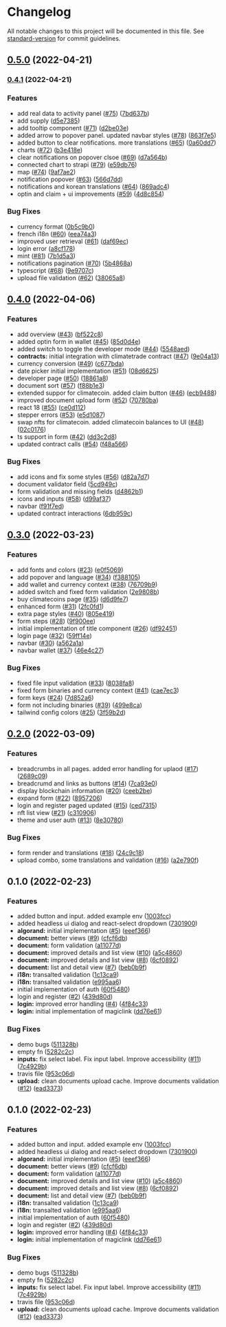 # Changelog

All notable changes to this project will be documented in this file. See [standard-version](https://github.com/conventional-changelog/standard-version) for commit guidelines.

## [0.5.0](https://github.com/Dekalabs/climatecoin-frontend/compare/v0.4.1...v0.5.0) (2022-04-21)

### [0.4.1](https://github.com/Dekalabs/climatecoin-frontend/compare/v0.4.0...v0.4.1) (2022-04-21)


### Features

* add real data to activity panel ([#75](https://github.com/Dekalabs/climatecoin-frontend/issues/75)) ([7bd637b](https://github.com/Dekalabs/climatecoin-frontend/commit/7bd637be81a8bc02564639254327e23501d021af))
* add supply ([d5e7385](https://github.com/Dekalabs/climatecoin-frontend/commit/d5e73851b6597d449e46f204adf3fabccb4b74c6))
* add tooltip component ([#71](https://github.com/Dekalabs/climatecoin-frontend/issues/71)) ([d2be03e](https://github.com/Dekalabs/climatecoin-frontend/commit/d2be03ec8fc142c514902604e7898917d51beb65))
* added arrow to popover panel. updated navbar styles ([#78](https://github.com/Dekalabs/climatecoin-frontend/issues/78)) ([863f7e5](https://github.com/Dekalabs/climatecoin-frontend/commit/863f7e593b98a767d5a98313832549bd9389d4a2))
* added button to clear notifications. more translations ([#65](https://github.com/Dekalabs/climatecoin-frontend/issues/65)) ([0a60dd7](https://github.com/Dekalabs/climatecoin-frontend/commit/0a60dd7278c5f908f4be8cb264771c9edb099123))
* charts ([#72](https://github.com/Dekalabs/climatecoin-frontend/issues/72)) ([b3e418e](https://github.com/Dekalabs/climatecoin-frontend/commit/b3e418e35af5b05b667957892b15c360965b3d46))
* clear notifications on popover clsoe ([#69](https://github.com/Dekalabs/climatecoin-frontend/issues/69)) ([d7a564b](https://github.com/Dekalabs/climatecoin-frontend/commit/d7a564b91d83b267c4fb1fd881e944838d410b85))
* connected chart to strapi ([#79](https://github.com/Dekalabs/climatecoin-frontend/issues/79)) ([e59db76](https://github.com/Dekalabs/climatecoin-frontend/commit/e59db76661186ae10424cfdfeeabc7ccb4b4d9ea))
* map ([#74](https://github.com/Dekalabs/climatecoin-frontend/issues/74)) ([9af7ae2](https://github.com/Dekalabs/climatecoin-frontend/commit/9af7ae2d40e87675f7f5ae9c17b4910ab7cec736))
* notification popover ([#63](https://github.com/Dekalabs/climatecoin-frontend/issues/63)) ([566d7dd](https://github.com/Dekalabs/climatecoin-frontend/commit/566d7dd9c5c074f9341bd017c8f2fa828f36a262))
* notifications and korean translations ([#64](https://github.com/Dekalabs/climatecoin-frontend/issues/64)) ([869adc4](https://github.com/Dekalabs/climatecoin-frontend/commit/869adc4ff150f343f9c1a0706770d3c1e4d7ddc1))
* optin and claim + ui improvements ([#59](https://github.com/Dekalabs/climatecoin-frontend/issues/59)) ([4d8c854](https://github.com/Dekalabs/climatecoin-frontend/commit/4d8c854710e32c637170f40245d0abbf3e624714))


### Bug Fixes

* currency format ([0b5c9b0](https://github.com/Dekalabs/climatecoin-frontend/commit/0b5c9b038dcd5399758bd538e577b827ca13b31e))
* french i18n ([#60](https://github.com/Dekalabs/climatecoin-frontend/issues/60)) ([eea74a3](https://github.com/Dekalabs/climatecoin-frontend/commit/eea74a3ee8d5f9cd5edeee08a2166d27482745d2))
* improved user retrieval ([#61](https://github.com/Dekalabs/climatecoin-frontend/issues/61)) ([daf69ec](https://github.com/Dekalabs/climatecoin-frontend/commit/daf69ec0263227268c3ad1f8e19d3c4ff4e847e9))
* login error ([a8cf178](https://github.com/Dekalabs/climatecoin-frontend/commit/a8cf178c5e634e06769f6a9a06ba9038b5e9e908))
* mint ([#81](https://github.com/Dekalabs/climatecoin-frontend/issues/81)) ([7b1d5a3](https://github.com/Dekalabs/climatecoin-frontend/commit/7b1d5a396697076fa4719de1d2a7339e1058ed53))
* notifications pagination ([#70](https://github.com/Dekalabs/climatecoin-frontend/issues/70)) ([5b4868a](https://github.com/Dekalabs/climatecoin-frontend/commit/5b4868a05b1e437aa2daf095d0c0bc7db5af9412))
* typescript ([#68](https://github.com/Dekalabs/climatecoin-frontend/issues/68)) ([9e9707c](https://github.com/Dekalabs/climatecoin-frontend/commit/9e9707cc858050890a69e93a8a8d7154a1bede53))
* upload file validation ([#62](https://github.com/Dekalabs/climatecoin-frontend/issues/62)) ([38065a8](https://github.com/Dekalabs/climatecoin-frontend/commit/38065a8bd9debb2225531e99be0688d0aa8dade6))

## [0.4.0](https://github.com/Dekalabs/climatecoin-frontend/compare/v0.3.0...v0.4.0) (2022-04-06)


### Features

* add overview ([#43](https://github.com/Dekalabs/climatecoin-frontend/issues/43)) ([bf522c8](https://github.com/Dekalabs/climatecoin-frontend/commit/bf522c8f9182b01e8666cdbab8fe433c479b9f79))
* added optin form in wallet ([#45](https://github.com/Dekalabs/climatecoin-frontend/issues/45)) ([85d0d4e](https://github.com/Dekalabs/climatecoin-frontend/commit/85d0d4e6df3e00e60b1662c126b6e42dd34214bc))
* added switch to toggle the developer mode ([#44](https://github.com/Dekalabs/climatecoin-frontend/issues/44)) ([5548aed](https://github.com/Dekalabs/climatecoin-frontend/commit/5548aed321653d0cd880027b04c0ffa9608f3652))
* **contracts:** initial integration with climatetrade contract ([#47](https://github.com/Dekalabs/climatecoin-frontend/issues/47)) ([9e04a13](https://github.com/Dekalabs/climatecoin-frontend/commit/9e04a13d2d9c3051d03060b52c188e1efb151876))
* currency conversion ([#49](https://github.com/Dekalabs/climatecoin-frontend/issues/49)) ([c677bda](https://github.com/Dekalabs/climatecoin-frontend/commit/c677bda200098889f8e19fa81226e7e26d5c1a05))
* date picker initial implementation ([#51](https://github.com/Dekalabs/climatecoin-frontend/issues/51)) ([08d6625](https://github.com/Dekalabs/climatecoin-frontend/commit/08d66256ab4d8acce3a9a57e5c937a4b81853b6b))
* developer page ([#50](https://github.com/Dekalabs/climatecoin-frontend/issues/50)) ([18861a8](https://github.com/Dekalabs/climatecoin-frontend/commit/18861a8525c216b94e544dcff98c7a2e4f2fe9b7))
* document sort ([#57](https://github.com/Dekalabs/climatecoin-frontend/issues/57)) ([f88b1e3](https://github.com/Dekalabs/climatecoin-frontend/commit/f88b1e38bd733cac6273307e3cbf3bdb97f15198))
* extended suppor for climatecoin. added claim button ([#46](https://github.com/Dekalabs/climatecoin-frontend/issues/46)) ([ecb9488](https://github.com/Dekalabs/climatecoin-frontend/commit/ecb9488c7ed1f03241511578aab5678421205936))
* improved document upload form ([#52](https://github.com/Dekalabs/climatecoin-frontend/issues/52)) ([70780ba](https://github.com/Dekalabs/climatecoin-frontend/commit/70780ba74070fe9e5c42772474e9680aad945619))
* react 18 ([#55](https://github.com/Dekalabs/climatecoin-frontend/issues/55)) ([ce0d112](https://github.com/Dekalabs/climatecoin-frontend/commit/ce0d1125b3d4231a98482b9df4168d58393673cf))
* stepper errors ([#53](https://github.com/Dekalabs/climatecoin-frontend/issues/53)) ([e5d1087](https://github.com/Dekalabs/climatecoin-frontend/commit/e5d10879d4611aeca1cf9aa0bd4ec749c7db71a2))
* swap nfts for climatecoin. added climatecoin balances to UI ([#48](https://github.com/Dekalabs/climatecoin-frontend/issues/48)) ([02c0176](https://github.com/Dekalabs/climatecoin-frontend/commit/02c017690367971bced347ac83d8323b6756f909))
* ts support in form ([#42](https://github.com/Dekalabs/climatecoin-frontend/issues/42)) ([dd3c2d8](https://github.com/Dekalabs/climatecoin-frontend/commit/dd3c2d8367b737def3e22db5ec3d018c2768c5e6))
* updated contract calls ([#54](https://github.com/Dekalabs/climatecoin-frontend/issues/54)) ([f48a566](https://github.com/Dekalabs/climatecoin-frontend/commit/f48a56648caaac9136190081f8937a336770de0b))


### Bug Fixes

* add icons and fix some styles ([#56](https://github.com/Dekalabs/climatecoin-frontend/issues/56)) ([d82a7d7](https://github.com/Dekalabs/climatecoin-frontend/commit/d82a7d7b49341c7fc1daec09f4bc897c034c081e))
* document validator field ([5cd949c](https://github.com/Dekalabs/climatecoin-frontend/commit/5cd949c52178565eeefe6956b286cf6736df2743))
* form validation and missing fields ([d4862b1](https://github.com/Dekalabs/climatecoin-frontend/commit/d4862b18667b539e5c30845e9171ad228b713f3e))
* icons and inputs ([#58](https://github.com/Dekalabs/climatecoin-frontend/issues/58)) ([d99af37](https://github.com/Dekalabs/climatecoin-frontend/commit/d99af37de078cea505704248d5312aa333c3f8ae))
* navbar ([f91f7ed](https://github.com/Dekalabs/climatecoin-frontend/commit/f91f7ed9caa6c0caaabdb0d173a5a4769abdd3f4))
* updated contract interactions ([6db959c](https://github.com/Dekalabs/climatecoin-frontend/commit/6db959cbbd32b0fb8d2c0c828df9ef576136360a))

## [0.3.0](https://github.com/Dekalabs/climatecoin-frontend/compare/v0.2.0...v0.3.0) (2022-03-23)


### Features

* add fonts and colors ([#23](https://github.com/Dekalabs/climatecoin-frontend/issues/23)) ([e0f5069](https://github.com/Dekalabs/climatecoin-frontend/commit/e0f50699762168a97aa179ecbea023db40c30df2))
* add popover and language ([#34](https://github.com/Dekalabs/climatecoin-frontend/issues/34)) ([f388105](https://github.com/Dekalabs/climatecoin-frontend/commit/f388105af6a1e25505ca45ad4c1ab3a322fcd6a5))
* add wallet and currency context ([#38](https://github.com/Dekalabs/climatecoin-frontend/issues/38)) ([76709b9](https://github.com/Dekalabs/climatecoin-frontend/commit/76709b9c0e41faabd648f8f61663153077b85220))
* added switch and fixed form validation ([2e9808b](https://github.com/Dekalabs/climatecoin-frontend/commit/2e9808b60707597a787adaed2ab0b9c1d5742ea0))
* buy climatecoins page ([#35](https://github.com/Dekalabs/climatecoin-frontend/issues/35)) ([d6d9fe7](https://github.com/Dekalabs/climatecoin-frontend/commit/d6d9fe728d5523f01c107a2f5f3996d6ec09bbfc))
* enhanced form ([#31](https://github.com/Dekalabs/climatecoin-frontend/issues/31)) ([2fc0fd1](https://github.com/Dekalabs/climatecoin-frontend/commit/2fc0fd139ffed9d4d67895291ffab28c94e24f65))
* extra page styles ([#40](https://github.com/Dekalabs/climatecoin-frontend/issues/40)) ([805e419](https://github.com/Dekalabs/climatecoin-frontend/commit/805e4191e1adb54df7a33f6c9e445de637aa4245))
* form steps ([#28](https://github.com/Dekalabs/climatecoin-frontend/issues/28)) ([9f900ee](https://github.com/Dekalabs/climatecoin-frontend/commit/9f900eec0f275c8402c4d5606b72164eca8e4403))
* initial implementation of title component ([#26](https://github.com/Dekalabs/climatecoin-frontend/issues/26)) ([df92451](https://github.com/Dekalabs/climatecoin-frontend/commit/df924514ea3bc7184adf8fc9c15fa5c1052fddfe))
* login page ([#32](https://github.com/Dekalabs/climatecoin-frontend/issues/32)) ([59ff14e](https://github.com/Dekalabs/climatecoin-frontend/commit/59ff14eada466a49e81106531c50736cf48c3d36))
* navbar ([#30](https://github.com/Dekalabs/climatecoin-frontend/issues/30)) ([a562a1a](https://github.com/Dekalabs/climatecoin-frontend/commit/a562a1a963fde9764b5c33c68ae821539e9ab9b3))
* navbar wallet ([#37](https://github.com/Dekalabs/climatecoin-frontend/issues/37)) ([46e4c27](https://github.com/Dekalabs/climatecoin-frontend/commit/46e4c27e439de60878cb392e92c92da0c276927f))


### Bug Fixes

* fixed file input validation ([#33](https://github.com/Dekalabs/climatecoin-frontend/issues/33)) ([8038fa8](https://github.com/Dekalabs/climatecoin-frontend/commit/8038fa8599d41dc6c893e0220231f04107777679))
* fixed form binaries and currency context ([#41](https://github.com/Dekalabs/climatecoin-frontend/issues/41)) ([cae7ec3](https://github.com/Dekalabs/climatecoin-frontend/commit/cae7ec3a23d73e03ce877fb3aa445a85a28ea2be))
* form keys ([#24](https://github.com/Dekalabs/climatecoin-frontend/issues/24)) ([7d852a6](https://github.com/Dekalabs/climatecoin-frontend/commit/7d852a6f01e69e07413b65fbcc688e837df69ba8))
* form not including binaries ([#39](https://github.com/Dekalabs/climatecoin-frontend/issues/39)) ([499e8ca](https://github.com/Dekalabs/climatecoin-frontend/commit/499e8caaac8114ee2601169e87e5dfc943e2c1fb))
* tailwind config colors ([#25](https://github.com/Dekalabs/climatecoin-frontend/issues/25)) ([3f59b2d](https://github.com/Dekalabs/climatecoin-frontend/commit/3f59b2d51834774edf2d65f19046b9163a41f75e))

## [0.2.0](https://github.com/Dekalabs/climatecoin-frontend/compare/v0.1.0...v0.2.0) (2022-03-09)


### Features

* breadcrumbs in all pages. added error handling for uplaod ([#17](https://github.com/Dekalabs/climatecoin-frontend/issues/17)) ([2689c09](https://github.com/Dekalabs/climatecoin-frontend/commit/2689c097b68f07202d9c88395cfe2d251faa6e53))
* breadcrumd and links as buttons ([#14](https://github.com/Dekalabs/climatecoin-frontend/issues/14)) ([7ca93e0](https://github.com/Dekalabs/climatecoin-frontend/commit/7ca93e0e79a670c92f216467625b7c9a097637f1))
* display blockchain information ([#20](https://github.com/Dekalabs/climatecoin-frontend/issues/20)) ([ceeb2be](https://github.com/Dekalabs/climatecoin-frontend/commit/ceeb2beb480e2e3ed25286d5cf45c490bc7c0cbe))
* expand form ([#22](https://github.com/Dekalabs/climatecoin-frontend/issues/22)) ([8957206](https://github.com/Dekalabs/climatecoin-frontend/commit/89572069adb17cb2f1a37ffe47c5df133510533d))
* login and register paged updated ([#15](https://github.com/Dekalabs/climatecoin-frontend/issues/15)) ([ced7315](https://github.com/Dekalabs/climatecoin-frontend/commit/ced7315267c25c5ac8e1a8696ae0cd6ff745d962))
* nft list view ([#21](https://github.com/Dekalabs/climatecoin-frontend/issues/21)) ([c310906](https://github.com/Dekalabs/climatecoin-frontend/commit/c310906951d4857ae319d99278a886833a65e8b0))
* theme and user auth ([#13](https://github.com/Dekalabs/climatecoin-frontend/issues/13)) ([8e30780](https://github.com/Dekalabs/climatecoin-frontend/commit/8e30780df7dfa3bc700b10aa27bdb084b8e603cd))


### Bug Fixes

* form render and translations ([#18](https://github.com/Dekalabs/climatecoin-frontend/issues/18)) ([24c9c18](https://github.com/Dekalabs/climatecoin-frontend/commit/24c9c18d33c7a68b79ab08d099b51145a8aa732b))
* upload combo, some translations and validation ([#16](https://github.com/Dekalabs/climatecoin-frontend/issues/16)) ([a2e790f](https://github.com/Dekalabs/climatecoin-frontend/commit/a2e790f5be235926826f3d54e0fc9dda8ff0c6fb))

## 0.1.0 (2022-02-23)


### Features

* added button and input. added example env ([1003fcc](https://github.com/Dekalabs/climatecoin-frontend/commit/1003fcc3e3b16d488d72529e355ef9edd9c76a21))
* added headless ui dialog and react-select dropdown ([7301900](https://github.com/Dekalabs/climatecoin-frontend/commit/73019004dc18642d57c53f15080c4f340de21668))
* **algorand:** initial implementation ([#5](https://github.com/Dekalabs/climatecoin-frontend/issues/5)) ([eeef366](https://github.com/Dekalabs/climatecoin-frontend/commit/eeef366f9b7f4719c92bc23cb2bc7f90d492b017))
* **document:** better views ([#9](https://github.com/Dekalabs/climatecoin-frontend/issues/9)) ([cfcf6db](https://github.com/Dekalabs/climatecoin-frontend/commit/cfcf6dba75a848bdea425c14f485fe25e35d0965))
* **document:** form validation ([a11077d](https://github.com/Dekalabs/climatecoin-frontend/commit/a11077defbc2a95077c78ee418fe8afdba55cf83))
* **document:** improved details and list view ([#10](https://github.com/Dekalabs/climatecoin-frontend/issues/10)) ([a5c4860](https://github.com/Dekalabs/climatecoin-frontend/commit/a5c4860d151f19502ff145485e8a42c1648474d7))
* **document:** improved details and list view ([#8](https://github.com/Dekalabs/climatecoin-frontend/issues/8)) ([6cf0892](https://github.com/Dekalabs/climatecoin-frontend/commit/6cf08928c3aad986b18f910df0495979041c932f))
* **document:** list and detail view ([#7](https://github.com/Dekalabs/climatecoin-frontend/issues/7)) ([beb0b9f](https://github.com/Dekalabs/climatecoin-frontend/commit/beb0b9f9837cf987a2bac649b905e6b5416f537e))
* **i18n:** transalted validation ([1c13ca9](https://github.com/Dekalabs/climatecoin-frontend/commit/1c13ca9b59f5133bea16ee7c4a3abadb043f552d))
* **i18n:** transalted validation ([e995aa6](https://github.com/Dekalabs/climatecoin-frontend/commit/e995aa68b35b8a2cf347f6fe35ba325b7c72e3ca))
* initial implementation of auth ([60f5480](https://github.com/Dekalabs/climatecoin-frontend/commit/60f5480766df1d896522cfb1d33ab2df07e5021e))
* login and register ([#2](https://github.com/Dekalabs/climatecoin-frontend/issues/2)) ([439d80d](https://github.com/Dekalabs/climatecoin-frontend/commit/439d80dcd7d9a2a45d37e8ed341a843a5c6dad1a))
* **login:** improved error handling ([#4](https://github.com/Dekalabs/climatecoin-frontend/issues/4)) ([4f84c33](https://github.com/Dekalabs/climatecoin-frontend/commit/4f84c33d63990d8b24c563c6456d11541504d6b8))
* **login:** initial implementation of magiclink ([dd76e61](https://github.com/Dekalabs/climatecoin-frontend/commit/dd76e61f045a3ec1896aaeec8404d473c6bda782))


### Bug Fixes

* demo bugs ([511328b](https://github.com/Dekalabs/climatecoin-frontend/commit/511328b8883dd24bbf1aac769664611d7a1a17cf))
* empty fn ([5282c2c](https://github.com/Dekalabs/climatecoin-frontend/commit/5282c2cbd1de8721059e6de028e452b772afc8cc))
* **inputs:** fix select label. Fix input label. Improve accessibility ([#11](https://github.com/Dekalabs/climatecoin-frontend/issues/11)) ([7c4929b](https://github.com/Dekalabs/climatecoin-frontend/commit/7c4929b20c79db9d4a631dd7597ed8fcf3f81740))
* travis file ([953c06d](https://github.com/Dekalabs/climatecoin-frontend/commit/953c06d20315abe7cd68d9f091ff032f5729ce28))
* **upload:** clean documents upload cache. Improve documents validation ([#12](https://github.com/Dekalabs/climatecoin-frontend/issues/12)) ([ead3373](https://github.com/Dekalabs/climatecoin-frontend/commit/ead337387fb1f08a51e128ad942c1737539bc128))

## 0.1.0 (2022-02-23)


### Features

* added button and input. added example env ([1003fcc](https://github.com/Dekalabs/climatecoin-frontend/commit/1003fcc3e3b16d488d72529e355ef9edd9c76a21))
* added headless ui dialog and react-select dropdown ([7301900](https://github.com/Dekalabs/climatecoin-frontend/commit/73019004dc18642d57c53f15080c4f340de21668))
* **algorand:** initial implementation ([#5](https://github.com/Dekalabs/climatecoin-frontend/issues/5)) ([eeef366](https://github.com/Dekalabs/climatecoin-frontend/commit/eeef366f9b7f4719c92bc23cb2bc7f90d492b017))
* **document:** better views ([#9](https://github.com/Dekalabs/climatecoin-frontend/issues/9)) ([cfcf6db](https://github.com/Dekalabs/climatecoin-frontend/commit/cfcf6dba75a848bdea425c14f485fe25e35d0965))
* **document:** form validation ([a11077d](https://github.com/Dekalabs/climatecoin-frontend/commit/a11077defbc2a95077c78ee418fe8afdba55cf83))
* **document:** improved details and list view ([#10](https://github.com/Dekalabs/climatecoin-frontend/issues/10)) ([a5c4860](https://github.com/Dekalabs/climatecoin-frontend/commit/a5c4860d151f19502ff145485e8a42c1648474d7))
* **document:** improved details and list view ([#8](https://github.com/Dekalabs/climatecoin-frontend/issues/8)) ([6cf0892](https://github.com/Dekalabs/climatecoin-frontend/commit/6cf08928c3aad986b18f910df0495979041c932f))
* **document:** list and detail view ([#7](https://github.com/Dekalabs/climatecoin-frontend/issues/7)) ([beb0b9f](https://github.com/Dekalabs/climatecoin-frontend/commit/beb0b9f9837cf987a2bac649b905e6b5416f537e))
* **i18n:** transalted validation ([1c13ca9](https://github.com/Dekalabs/climatecoin-frontend/commit/1c13ca9b59f5133bea16ee7c4a3abadb043f552d))
* **i18n:** transalted validation ([e995aa6](https://github.com/Dekalabs/climatecoin-frontend/commit/e995aa68b35b8a2cf347f6fe35ba325b7c72e3ca))
* initial implementation of auth ([60f5480](https://github.com/Dekalabs/climatecoin-frontend/commit/60f5480766df1d896522cfb1d33ab2df07e5021e))
* login and register ([#2](https://github.com/Dekalabs/climatecoin-frontend/issues/2)) ([439d80d](https://github.com/Dekalabs/climatecoin-frontend/commit/439d80dcd7d9a2a45d37e8ed341a843a5c6dad1a))
* **login:** improved error handling ([#4](https://github.com/Dekalabs/climatecoin-frontend/issues/4)) ([4f84c33](https://github.com/Dekalabs/climatecoin-frontend/commit/4f84c33d63990d8b24c563c6456d11541504d6b8))
* **login:** initial implementation of magiclink ([dd76e61](https://github.com/Dekalabs/climatecoin-frontend/commit/dd76e61f045a3ec1896aaeec8404d473c6bda782))


### Bug Fixes

* demo bugs ([511328b](https://github.com/Dekalabs/climatecoin-frontend/commit/511328b8883dd24bbf1aac769664611d7a1a17cf))
* empty fn ([5282c2c](https://github.com/Dekalabs/climatecoin-frontend/commit/5282c2cbd1de8721059e6de028e452b772afc8cc))
* **inputs:** fix select label. Fix input label. Improve accessibility ([#11](https://github.com/Dekalabs/climatecoin-frontend/issues/11)) ([7c4929b](https://github.com/Dekalabs/climatecoin-frontend/commit/7c4929b20c79db9d4a631dd7597ed8fcf3f81740))
* travis file ([953c06d](https://github.com/Dekalabs/climatecoin-frontend/commit/953c06d20315abe7cd68d9f091ff032f5729ce28))
* **upload:** clean documents upload cache. Improve documents validation ([#12](https://github.com/Dekalabs/climatecoin-frontend/issues/12)) ([ead3373](https://github.com/Dekalabs/climatecoin-frontend/commit/ead337387fb1f08a51e128ad942c1737539bc128))
